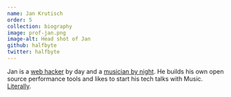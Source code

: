 ```yaml
---
name: Jan Krutisch
order: 5
collection: biography
image: prof-jan.png
image-alt: Head shot of Jan
github: halfbyte
twitter: halfbyte
---
```

Jan is a [web hacker](https://github.com/halfbyte) by day and a [musician by night](https://soundcloud.com/halfbyte).
He builds his own open source performance tools and likes to start his tech talks with Music. [Literally](https://youtu.be/X41IwSyU-BM).
